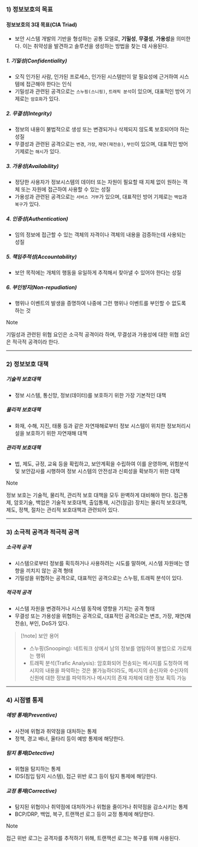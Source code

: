 

### 1) 정보보호의 목표

#### 정보보호의 3대 목표(CIA Triad)
 - 보안 시스템 개발의 기반을 형성하는 공통 모델로, **기밀성**, **무결성**, **가용성**을 의미한다. 이는 취약성을 발견하고 솔루션을 생성하는 방법을 찾는 데 사용된다.
   

##### 1. 기밀성(Confidentiality)
   - 오직 인가된 사람, 인가된 프로세스, 인가된 시스템만이 알 필요성에 근거하여 시스템에 접근해야 한다는 인식
   - 기밀성과 관련된 공격으로는 `스누핑(스니핑)`, `트래픽 분석`이 있으며, 대표적인 방어 기제로는 `암호화`가 있다.
 
##### 2. 무결성(Integrity)
 - 정보의 내용이 불법적으로 생성 또는 변경되거나 삭제되지 않도록 보호되어야 하는 성질
 - 무결성과 관련된 공격으로는 `변경`, `가장`, `재연(재전송)`, `부인`이 있으며, 대표적인 방어 기제로는 `해시`가 있다.
   
##### 3. 가용성(Availability)
 - 정당한 사용자가 정보시스템의 데이터 또는 자원이 필요할 때 지체 없이 원하는 객체 또는 자원에 접근하여 사용할 수 있는 성질
 - 가용성과 관련된 공격으로는 `서비스 거부`가 있으며, 대표적인 방어 기제로는 `백업`과 `복구`가 있다.

##### 4. 인증성(Authentication)
 - 임의 정보에 접근할 수 있는 객체의 자격이나 객체의 내용을 검증하는데 사용되는 성질

##### 5. 책임추적성(Accountability)
 - 보안 목적에는 개체의 행동을 유일하게 추적해서 찾아낼 수 있어야 한다는 성질

##### 6. 부인방지(Non-repudiation)
 - 행위나 이벤트의 발생을 증명하여 나중에 그런 행위나 이벤트를 부인할 수 없도록 하는 것


>[!note] 
기밀성과 관련된 위협 요인은 소극적 공격이라 하며, 
무결성과 가용성에 대한 위협 요인은 적극적 공격이라 한다.



---


### 2) 정보보호 대책

##### 기술적 보호대책
 - 정보 시스템, 통신망, 정보(데이터)를 보호하기 위한 가장 기본적인 대책

##### 물리적 보호대책
 - 화재, 수해, 지진, 태풍 등과 같은 자연재해로부터 정보 시스템이 위치한 정보처리시설을 보호하기 위한 자연재해 대책

##### 관리적 보호대책
 - 법, 제도, 규정, 교육 등을 확립하고, 보안계획을 수립하여 이를 운영하며, 위험분석 및 보안감사를 시행하여 정보 시스템의 안전성과 신뢰성을 확보하기 위한 대책


>[!note] 
>정보 보호는 기술적, 물리적, 관리적 보호 대책을 모두 완벽하게 대비해야 한다.
>접근통제, 암호기술, 백업은 기술적 보호대책, 출입통제, 시건(잠금) 장치는 물리적 보호대책, 제도, 정책, 절차는 관리적 보호대책과 관련되어 있다.



---


### 3) 소극적 공격과 적극적 공격

##### 소극적 공격
 - 시스템으로부터 정보를 획득하거나 사용하려는 시도를 말하며, 시스템 자원에는 영향을 끼치지 않는 공격 형태
 - 기밀성을 위협하는 공격으로, 대표적인 공격으로는 스누핑, 트래픽 분석이 있다.

##### 적극적 공격
 - 시스템 자원을 변경하거나 시스템 동작에 영향을 기치는 공격 형태
 - 무결성 또는 가용성을 위협하는 공격으로, 대표적인 공격으로는 변조, 가장, 재연(재전송), 부인, DoS가 있다.


>[!note] 보안 용어
> - 스누핑(Snooping): 네트워크 상에서 남의 정보를 염탐하여 불법으로 가로채는 행위
> - 트래픽 분석(Trafic Analysis): 암호화되어 전송되는 메시지를 도청하여 메시지의 내용을 파악하는 것은 불가능하더라도, 메시지의 송신자와 수신자의 신원에 대한 정보를 파악하거나 메시지의 존재 자체에 대한 정보 획득 가능


---


### 4) 시점별 통제

##### 예방 통제(Preventive)
 - 사전에 위협과 취약점을 대처하는 통제
 - 정책, 경고 배너, 울타리 등이 예방 통제에 해당한다.

##### 탐지 통제(Detective)
 - 위협을 탐지하는 통제
 - IDS(침입 탐지 시스템), 접근 위반 로그 등이 탐지 통제에 해당한다.

##### 교정 통제(Corrective)
 - 탐지된 위협이나 취약점에 대처하거나 위협을 줄이거나 취약점을 감소시키는 통제
 - BCP/DRP, 백업, 복구, 트랜잭션 로그 등이 교정 통제에 해당한다.


>[!note] 
>접근 위반 로그는 공격자를 추적하기 위해, 트랜잭션 로그는 복구를 위해 사용된다.
